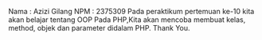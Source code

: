Nama : Azizi Gilang
NPM : 2375309
Pada peraktikum pertemuan ke-10 kita akan belajar tentang OOP Pada PHP,Kita akan mencoba membuat kelas, method, objek dan parameter didalam PHP.
Thank You.
